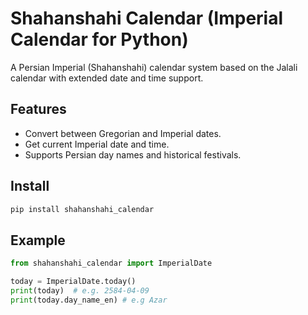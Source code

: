 # Shahanshahi Calendar (Imperial Calendar for Python)

A Persian Imperial (Shahanshahi) calendar system based on the Jalali calendar with extended date and time support.

## Features
- Convert between Gregorian and Imperial dates.
- Get current Imperial date and time.
- Supports Persian day names and historical festivals.

## Install
```bash
pip install shahanshahi_calendar
```
## Example
```python
from shahanshahi_calendar import ImperialDate

today = ImperialDate.today()
print(today)  # e.g. 2584-04-09
print(today.day_name_en) # e.g Azar
```
